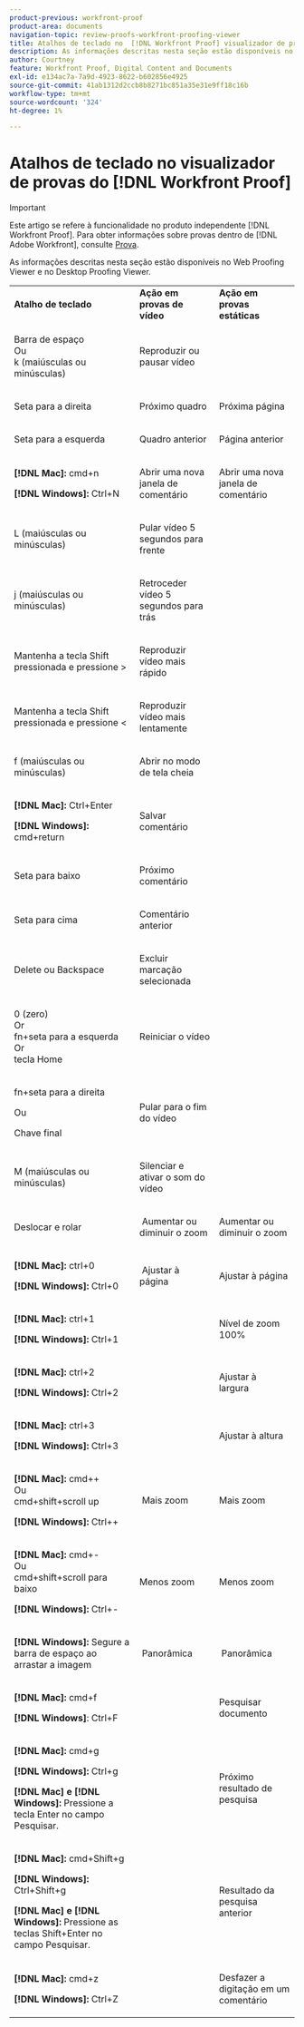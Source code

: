 ```yaml
---
product-previous: workfront-proof
product-area: documents
navigation-topic: review-proofs-workfront-proofing-viewer
title: Atalhos de teclado no  [!DNL Workfront Proof] visualizador de provas
description: As informações descritas nesta seção estão disponíveis no Web Proofing Viewer e no Desktop Proofing Viewer.
author: Courtney
feature: Workfront Proof, Digital Content and Documents
exl-id: e134ac7a-7a9d-4923-8622-b602856e4925
source-git-commit: 41ab1312d2ccb8b8271bc851a35e31e9ff18c16b
workflow-type: tm+mt
source-wordcount: '324'
ht-degree: 1%

---
```


# Atalhos de teclado no visualizador de provas do [!DNL Workfront Proof]

>[!IMPORTANT]
>
>Este artigo se refere à funcionalidade no produto independente [!DNL Workfront Proof]. Para obter informações sobre provas dentro de [!DNL Adobe Workfront], consulte [Prova](../../../review-and-approve-work/proofing/proofing.md).

As informações descritas nesta seção estão disponíveis no Web Proofing Viewer e no Desktop Proofing Viewer.

<table style="table-layout:auto"> 
 <col> 
 <col> 
 <col> 
 <tbody> 
  <tr> 
   <td><strong>Atalho de teclado</strong> </td> 
   <td><strong>Ação em provas de vídeo</strong> </td> 
   <td><strong>Ação em provas estáticas</strong> </td> 
  </tr> 
  <tr> 
   <td> <p>Barra de espaço<br>Ou<br>k (maiúsculas ou minúsculas)</p> </td> 
   <td> <p>Reproduzir ou pausar vídeo</p> </td> 
   <td> <p> </p> </td> 
  </tr> 
  <tr> 
   <td> <p>Seta para a direita</p> </td> 
   <td> <p>Próximo quadro</p> </td> 
   <td> <p>Próxima página</p> </td> 
  </tr> 
  <tr> 
   <td> <p>Seta para a esquerda</p> </td> 
   <td> <p>Quadro anterior</p> </td> 
   <td> <p>Página anterior</p> </td> 
  </tr> 
  <tr> 
   <td> <p><strong>[!DNL Mac]:</strong> cmd+n</p> <p><strong>[!DNL Windows]:</strong> Ctrl+N</p> </td> 
   <td> <p>Abrir uma nova janela de comentário</p> </td> 
   <td> <p>Abrir uma nova janela de comentário</p> </td> 
  </tr> 
  <tr> 
   <td> <p>L (maiúsculas ou minúsculas)</p> </td> 
   <td> <p>Pular vídeo 5 segundos para frente</p> </td> 
   <td> <p> </p> </td> 
  </tr> 
  <tr> 
   <td> <p>j (maiúsculas ou minúsculas)</p> </td> 
   <td> <p>Retroceder vídeo 5 segundos para trás</p> </td> 
   <td> <p> </p> </td> 
  </tr> 
  <tr> 
   <td> <p>Mantenha a tecla Shift pressionada e pressione &gt;</p> </td> 
   <td> <p>Reproduzir vídeo mais rápido</p> </td> 
   <td> <p> </p> </td> 
  </tr> 
  <tr> 
   <td> <p>Mantenha a tecla Shift pressionada e pressione &lt;</p> </td> 
   <td> <p>Reproduzir vídeo mais lentamente</p> </td> 
   <td> <p> </p> </td> 
  </tr> 
  <tr> 
   <td> <p>f (maiúsculas ou minúsculas)</p> </td> 
   <td> <p>Abrir no modo de tela cheia</p> </td> 
   <td> <p> </p> </td> 
  </tr> 
  <tr> 
   <td> <p><strong>[!DNL Mac]:</strong> Ctrl+Enter </p> <p><strong>[!DNL Windows]:</strong> cmd+return</p> </td> 
   <td> <p>Salvar comentário</p> </td> 
   <td> <p> </p> </td> 
  </tr> 
  <tr> 
   <td> <p>Seta para baixo</p> </td> 
   <td> <p>Próximo comentário</p> </td> 
   <td> <p> </p> </td> 
  </tr> 
  <tr> 
   <td> <p>Seta para cima</p> </td> 
   <td> <p>Comentário anterior</p> </td> 
   <td> <p> </p> </td> 
  </tr> 
  <tr> 
   <td> <p>Delete ou Backspace</p> </td> 
   <td> <p>Excluir marcação selecionada</p> </td> 
   <td> <p> </p> </td> 
  </tr> 
  <tr> 
   <td> <p>0 (zero)<br>Or<br> fn+seta para a esquerda<br> Or<br> tecla Home</p> </td> 
   <td> <p>Reiniciar o vídeo</p> </td> 
   <td> <p> </p> </td> 
  </tr> 
  <tr> 
   <td> <p>fn+seta para a direita</p> <p>Ou</p> <p>Chave final</p> </td> 
   <td> <p>Pular para o fim do vídeo</p> </td> 
   <td> <p> </p> </td> 
  </tr> 
  <tr> 
   <td> <p>M (maiúsculas ou minúsculas)</p> </td> 
   <td> <p>Silenciar e ativar o som do vídeo</p> </td> 
   <td> <p> </p> </td> 
  </tr> 
  <tr> 
   <td> <p>Deslocar e rolar</p> </td> 
   <td> <p> Aumentar ou diminuir o zoom</p> </td> 
   <td> <p>Aumentar ou diminuir o zoom</p> </td> 
  </tr> 
  <tr> 
   <td> <p><strong>[!DNL Mac]:</strong> ctrl+0</p> <p><strong>[!DNL Windows]:</strong> Ctrl+0</p> </td> 
   <td> <p> Ajustar à página</p> </td> 
   <td> <p>Ajustar à página</p> </td> 
  </tr> 
  <tr> 
   <td> <p><strong>[!DNL Mac]:</strong> ctrl+1</p> <p><strong>[!DNL Windows]:</strong> Ctrl+1</p> </td> 
   <td> <p> </p> </td> 
   <td> <p>Nível de zoom 100% </p> </td> 
  </tr> 
  <tr> 
   <td> <p><strong>[!DNL Mac]:</strong> ctrl+2</p> <p><strong>[!DNL Windows]:</strong> Ctrl+2</p> </td> 
   <td> <p> </p> </td> 
   <td> <p>Ajustar à largura </p> </td> 
  </tr> 
  <tr> 
   <td> <p><strong>[!DNL Mac]:</strong> ctrl+3</p> <p><strong>[!DNL Windows]:</strong> Ctrl+3 </p> </td> 
   <td> <p> </p> </td> 
   <td> <p>Ajustar à altura </p> </td> 
  </tr> 
  <tr> 
   <td> <p><strong>[!DNL Mac]:</strong> cmd++ <br>Ou <br>cmd+shift+scroll up</p> <p><strong>[!DNL Windows]:</strong> Ctrl++</p> </td> 
   <td> <p> Mais zoom</p> </td> 
   <td> <p>Mais zoom </p> </td> 
  </tr> 
  <tr> 
   <td> <p><strong>[!DNL Mac]:</strong> cmd+- <br>Ou <br>cmd+shift+scroll para baixo</p> <p><strong>[!DNL Windows]:</strong> Ctrl+-</p> </td> 
   <td> <p>Menos zoom </p> </td> 
   <td> <p>Menos zoom</p> </td> 
  </tr> 
  <tr> 
   <td> <p><strong>[!DNL Windows]:</strong> Segure a barra de espaço ao arrastar a imagem</p> </td> 
   <td> <p> Panorâmica</p> </td> 
   <td> <p> Panorâmica</p> </td> 
  </tr> 
  <tr> 
   <td> <p><strong>[!DNL Mac]:</strong> cmd+f</p> <p><strong>[!DNL Windows]</strong>: Ctrl+F</p> </td> 
   <td> <p> </p> </td> 
   <td> <p>Pesquisar documento</p> </td> 
  </tr> 
  <tr> 
   <td> <p><strong>[!DNL Mac]:</strong> cmd+g</p> <p><strong>[!DNL Windows]:</strong> Ctrl+g</p> <p><strong>[!DNL Mac] e [!DNL Windows]:</strong> Pressione a tecla Enter no campo Pesquisar.</p> </td> 
   <td> <p> </p> </td> 
   <td> <p>Próximo resultado de pesquisa</p> </td> 
  </tr> 
  <tr> 
   <td> <p><strong>[!DNL Mac]:</strong> cmd+Shift+g</p> <p><strong>[!DNL Windows]:</strong> Ctrl+Shift+g</p> <p><strong>[!DNL Mac] e [!DNL Windows]:</strong> Pressione as teclas Shift+Enter no campo Pesquisar.</p> </td> 
   <td> <p> </p> </td> 
   <td> <p>Resultado da pesquisa anterior</p> </td> 
  </tr> 
  <tr> 
   <td> <p><strong>[!DNL Mac]:</strong> cmd+z</p> <p><strong>[!DNL Windows]:</strong> Ctrl+Z</p> </td> 
   <td> <p> </p> </td> 
   <td> <p>Desfazer a digitação em um comentário</p> </td> 
  </tr> 
 </tbody> 
</table>
